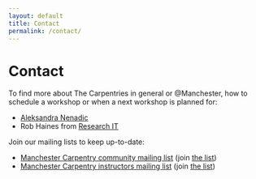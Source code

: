 ```yaml
---
layout: default
title: Contact
permalink: /contact/
---
```


# Contact

To find more about The Carpentries in general or @Manchester, how to schedule a workshop or when a next workshop is planned for:

- [Aleksandra Nenadic](mailto:a.nenadic@manchester.ac.uk)
- Rob Haines from [Research IT](http://www.itservices.manchester.ac.uk/research/support/#d.en.408097)

Join our mailing lists to keep up-to-date:

- [Manchester Carpentry community mailing list](mailto:carpentries@listserv.manchester.ac.uk) (join [the list](http://listserv.manchester.ac.uk/cgi-bin/wa?A0=carpentries))
- [Manchester Carpentry instructors mailing list](mailto:carpentryinstructors@listserv.manchester.ac.uk) (join [the list](https://listserv.manchester.ac.uk/cgi-bin/wa?SUBED1=carpentryinstructors&A=1))

